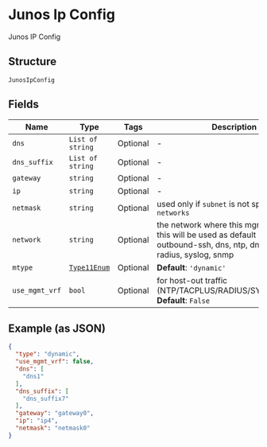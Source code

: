 
# Junos Ip Config

Junos IP Config

## Structure

`JunosIpConfig`

## Fields

| Name | Type | Tags | Description |
|  --- | --- | --- | --- |
| `dns` | `List of string` | Optional | - |
| `dns_suffix` | `List of string` | Optional | - |
| `gateway` | `string` | Optional | - |
| `ip` | `string` | Optional | - |
| `netmask` | `string` | Optional | used only if `subnet` is not specified in `networks` |
| `network` | `string` | Optional | the network where this mgmt IP reside, this will be used as default network for outbound-ssh, dns, ntp, dns, tacplus, radius, syslog, snmp |
| `mtype` | [`Type11Enum`](../../doc/models/type-11-enum.md) | Optional | **Default**: `'dynamic'` |
| `use_mgmt_vrf` | `bool` | Optional | for host-out traffic (NTP/TACPLUS/RADIUS/SYSLOG/SNMP)<br>**Default**: `False` |

## Example (as JSON)

```json
{
  "type": "dynamic",
  "use_mgmt_vrf": false,
  "dns": [
    "dns1"
  ],
  "dns_suffix": [
    "dns_suffix7"
  ],
  "gateway": "gateway0",
  "ip": "ip4",
  "netmask": "netmask0"
}
```

